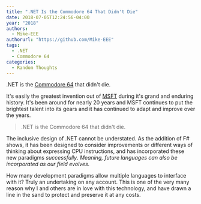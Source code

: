 ```yaml
---
title: ".NET Is the Commodore 64 That Didn't Die"
date: 2018-07-05T12:24:56-04:00
year: "2018"
authors:
  - Mike-EEE
authorurl: "https://github.com/Mike-EEE"
tags:
  - .NET
  - Commodore 64
categories:
  - Random Thoughts
---
```


.NET is the [Commodore 64](https://en.wikipedia.org/wiki/Commodore_64) that didn't die.  

It's easily the greatest invention out of [MSFT](/2018/06/msft-vs-ms/) during it's grand and enduring history.  It's been around for nearly 20 years and MSFT continues to put the brightest talent into its gears and it has continued to adapt and improve over the years.  

> .NET is the Commodore 64 that didn't die.

The inclusive design of .NET cannot be understated.  As the addition of F# shows, it has been designed to consider improvements or different ways of thinking about expressing CPU instructions, and has incorporated these new paradigms *successfully*.  *Meaning, future languages can also be incorporated as our field evolves.*

How many development paradigms allow multiple languages to interface with it?  Truly an undertaking on any account.  This is one of the very many reason why I and others are in love with this technology, and have drawn a line in the sand to protect and preserve it at any costs.